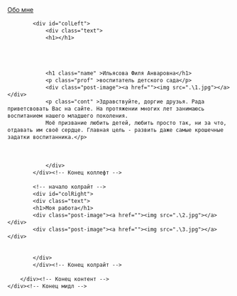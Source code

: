 
<!DOCTYPE html>
<html lang="ru-RU">
  <head>
<meta charset="utf-8">
<meta name="viewport" content="width=device-width, initial-scale=1.0">

<title>Ильясова Филя Анваровна</title>
<link rel="stylesheet" href="style.css" type="text/css"/>

</head>
<body>


<div id="headerInner">

<div class="logo">
<a href=".\about.html">Обо мне</a>
</div>

</div>

<!-- начало  -->
<div id="wrapper">
	<div id="middle">
		<div id="content">

			<div id="colLeft">
				<div class="text">
				<h1></h1>




				<h1 class="name" >Ильясова Филя Анваровна</h1>
				<p class="prof" >воспитатель детского сада</p>
				<div class="post-image"><a href=""><img src=".\1.jpg"></a></div>
				<p class="cont" >Здравствуйте, доргие друзья. Рада приветсвовать Вас на сайте. На протяжении многих лет занимаюсь воспитанием нашего младшего поколения. 
				Моё призвание любить детей, любить просто так, ни за что, отдавать им своё сердце. Главная цель - развить даже самые крошечные задатки воспитанника.</p>



				</div>
			</div><!-- Конец коллефт -->

			<!-- начало колрайт -->
			<div id="colRight">
			<div class="text">
			<h1>Моя работа</h1>	
			<div class="post-image"><a href=""><img src=".\2.jpg"></a></div>
			<div class="post-image"><a href=""><img src=".\3.jpg"></a></div>


			</div>
			</div><!-- Конец колрайт -->

		</div><!-- Конец контент -->
	</div><!-- Конец мидл -->
</div><!-- Конец врапер -->





</body></html>
